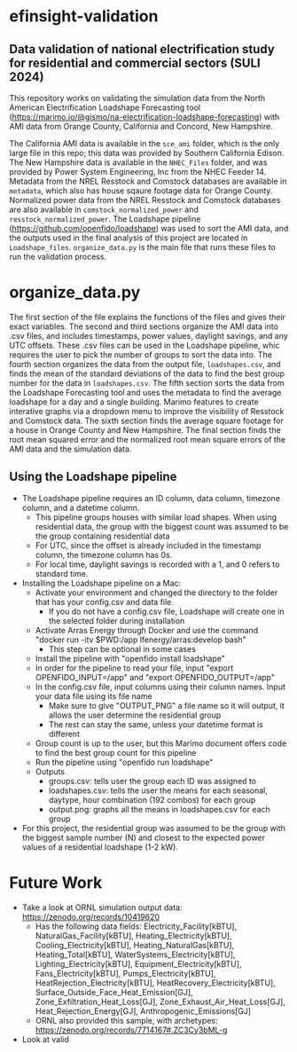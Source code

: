 # efinsight-validation
## Data validation of national electrification study for residential and commercial sectors (SULI 2024)

This repository works on validating the simulation data from the North American Electrification Loadshape Forecasting tool (https://marimo.io/@gismo/na-electrification-loadshape-forecasting) with AMI data from Orange County, California and Concord, New Hampshire.

The California AMI data is available in the `sce_ami` folder, which is the only large file in this repo; this data was provided by Southern California Edison. The New Hampshire data is available in the `NHEC_Files` folder, and was provided by Power System Engineering, Inc from the NHEC Feeder 14. Metadata from the NREL Resstock and Comstock databases are available in `metadata`, which also has house sqaure footage data for Orange County. Normalized power data from the NREL Resstock and Comstock databases are also available in `comstock_normalized_power` and `resstock_normalized_power`. The Loadshape pipeline (https://github.com/openfido/loadshape) was used to sort the AMI data, and the outputs used in the final analysis of this project are located in `Loadshape_files`. `organize_data.py` is the main file that runs these files to run the validation process.

# organize_data.py

The first section of the file explains the functions of the files and gives their exact variables. The second and third sections organize the AMI data into .csv files, and includes timestamps, power values, daylight savings, and any UTC offsets. These .csv files can be used in the Loadshape pipeline, whic requires the user to pick the number of groups to sort the data into. The fourth section organizes the data from the output file, `loadshapes.csv`, and finds the mean of the standard deviations of the data to find the best group number for the data in `loadshapes.csv`. The fifth section sorts the data from the Loadshape Forecasting tool and uses the metadata to find the average loadshape for a day and a single building. Marimo features to create interative graphs via a dropdown menu to improve the visibility of Resstock and Comstock data. The sixth section finds the average square footage for a house in Orange County and New Hampshire. The final section finds the root mean squared error and the normalized root mean square errors of the AMI data and the simulation data.

## Using the Loadshape pipeline

- The Loadshape pipeline requires an ID column, data column, timezone column, and a datetime column.
    - This pipeline groups houses with similar load shapes. When using residential data, the group with the biggest count was assumed to be the group containing residential data
    - For UTC, since the offset is already included in the timestamp column, the timezone column has 0s.
    - For local time, daylight savings is recorded with a 1, and 0 refers to standard time.
- Installing the Loadshape pipeline on a Mac:
    - Activate your environment and changed the directory to the folder that has your config.csv and data file.
        - If you do not have a config.csv file, Loadshape will create one in the selected folder during installation
    - Activate Arras Energy through Docker and use the command "docker run -itv $PWD:/app lfenergy/arras:develop bash"
        - This step can be optional in some cases
    - Install the pipeline with "openfido install loadshape"
    - In order for the pipeline to read your file, input "export OPENFIDO_INPUT=/app" and "export OPENFIDO_OUTPUT=/app"
    - In the config.csv file, input columns using their column names. Input your data file using its file name
        - Make sure to give "OUTPUT_PNG" a file name so it will output, it allows the user determine the residential group
        - The rest can stay the same, unless your datetime format is different
    - Group count is up to the user, but this Marimo document offers code to find the best group count for this pipeline
    - Run the pipeline using "openfido run loadshape"
    - Outputs
        - groups.csv: tells user the group each ID was assigned to
        - loadshapes.csv: tells the user the means for each seasonal, daytype, hour combination (192 combos) for each group
        - output.png: graphs all the means in loadshapes.csv for each group
 - For this project, the residential group was assumed to be the group with the biggest sample number (N) and closest to the expected power values of a residential loadshape (1-2 kW).

# Future Work
- Take a look at ORNL simulation output data: https://zenodo.org/records/10419620
   - Has the following data fields: Electricity_Facility[kBTU], NaturalGas_Facility[kBTU], Heating_Electricity[kBTU], Cooling_Electricity[kBTU], Heating_NaturalGas[kBTU], Heating_Total[kBTU], WaterSystems_Electricity[kBTU], Lighting_Electricity[kBTU], Equipment_Electricity[kBTU], Fans_Electricity[kBTU], Pumps_Electricity[kBTU], HeatRejection_Electricity[kBTU], HeatRecovery_Electricity[kBTU], Surface_Outside_Face_Heat_Emission[GJ], Zone_Exfiltration_Heat_Loss[GJ], Zone_Exhaust_Air_Heat_Loss[GJ], Heat_Rejection_Energy[GJ], Anthropogenic_Emissions[GJ]
   - ORNL also provided this sample, with archetypes: https://zenodo.org/records/7714167#.ZC3Cy3bML-g
- Look at valid
